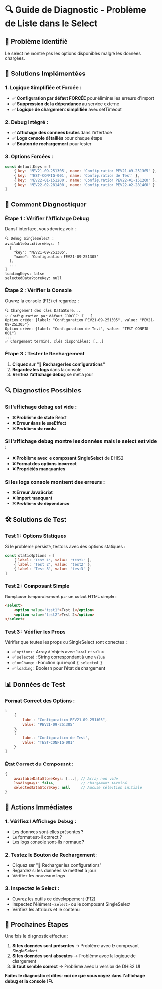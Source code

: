 # 🔍 Guide de Diagnostic - Problème de Liste dans le Select

## 🚨 **Problème Identifié**

Le select ne montre pas les options disponibles malgré les données chargées.

## 🔧 **Solutions Implémentées**

### **1. Logique Simplifiée et Forcée :**
- ✅ **Configuration par défaut FORCÉE** pour éliminer les erreurs d'import
- ✅ **Suppression de la dépendance** au service externe
- ✅ **Logique de chargement simplifiée** avec setTimeout

### **2. Debug Intégré :**
- ✅ **Affichage des données brutes** dans l'interface
- ✅ **Logs console détaillés** pour chaque étape
- ✅ **Bouton de rechargement** pour tester

### **3. Options Forcées :**
```javascript
const defaultKeys = [
    { key: 'PEV21-09-251305', name: 'Configuration PEV21-09-251305' },
    { key: 'TEST-CONFIG-001', name: 'Configuration de Test' },
    { key: 'PEV22-01-151200', name: 'Configuration PEV22-01-151200' },
    { key: 'PEV22-02-281400', name: 'Configuration PEV22-02-281400' }
]
```

## 🧪 **Comment Diagnostiquer**

### **Étape 1 : Vérifier l'Affichage Debug**
Dans l'interface, vous devriez voir :
```
🔍 Debug SingleSelect :
availableDataStoreKeys: [
  {
    "key": "PEV21-09-251305",
    "name": "Configuration PEV21-09-251305"
  },
  ...
]
loadingKeys: false
selectedDataStoreKey: null
```

### **Étape 2 : Vérifier la Console**
Ouvrez la console (F12) et regardez :
```
🔍 Chargement des clés DataStore...
✅ Configuration par défaut FORCÉE: [...]
Option créée: {label: "Configuration PEV21-09-251305", value: "PEV21-09-251305"}
Option créée: {label: "Configuration de Test", value: "TEST-CONFIG-001"}
...
✅ Chargement terminé, clés disponibles: [...]
```

### **Étape 3 : Tester le Rechargement**
1. **Cliquez sur "🔄 Recharger les configurations"**
2. **Regardez les logs** dans la console
3. **Vérifiez l'affichage debug** se met à jour

## 🔍 **Diagnostics Possibles**

### **Si l'affichage debug est vide :**
- ❌ **Problème de state** React
- ❌ **Erreur dans le useEffect**
- ❌ **Problème de rendu**

### **Si l'affichage debug montre les données mais le select est vide :**
- ❌ **Problème avec le composant SingleSelect** de DHIS2
- ❌ **Format des options incorrect**
- ❌ **Propriétés manquantes**

### **Si les logs console montrent des erreurs :**
- ❌ **Erreur JavaScript**
- ❌ **Import manquant**
- ❌ **Problème de dépendance**

## 🛠️ **Solutions de Test**

### **Test 1 : Options Statiques**
Si le problème persiste, testons avec des options statiques :
```javascript
const staticOptions = [
    { label: 'Test 1', value: 'test1' },
    { label: 'Test 2', value: 'test2' },
    { label: 'Test 3', value: 'test3' }
]
```

### **Test 2 : Composant Simple**
Remplacer temporairement par un select HTML simple :
```html
<select>
    <option value="test1">Test 1</option>
    <option value="test2">Test 2</option>
</select>
```

### **Test 3 : Vérifier les Props**
Vérifier que toutes les props du SingleSelect sont correctes :
- ✅ `options` : Array d'objets avec `label` et `value`
- ✅ `selected` : String correspondant à une `value`
- ✅ `onChange` : Fonction qui reçoit `{ selected }`
- ✅ `loading` : Boolean pour l'état de chargement

## 📊 **Données de Test**

### **Format Correct des Options :**
```javascript
[
    {
        label: "Configuration PEV21-09-251305",
        value: "PEV21-09-251305"
    },
    {
        label: "Configuration de Test", 
        value: "TEST-CONFIG-001"
    }
]
```

### **État Correct du Composant :**
```javascript
{
    availableDataStoreKeys: [...], // Array non vide
    loadingKeys: false,            // Chargement terminé
    selectedDataStoreKey: null     // Aucune sélection initiale
}
```

## 🎯 **Actions Immédiates**

### **1. Vérifiez l'Affichage Debug :**
- Les données sont-elles présentes ?
- Le format est-il correct ?
- Les logs console sont-ils normaux ?

### **2. Testez le Bouton de Rechargement :**
- Cliquez sur "🔄 Recharger les configurations"
- Regardez si les données se mettent à jour
- Vérifiez les nouveaux logs

### **3. Inspectez le Select :**
- Ouvrez les outils de développement (F12)
- Inspectez l'élément `<select>` ou le composant SingleSelect
- Vérifiez les attributs et le contenu

## 🚀 **Prochaines Étapes**

Une fois le diagnostic effectué :

1. **Si les données sont présentes** → Problème avec le composant SingleSelect
2. **Si les données sont absentes** → Problème avec la logique de chargement
3. **Si tout semble correct** → Problème avec la version de DHIS2 UI

**Faites le diagnostic et dites-moi ce que vous voyez dans l'affichage debug et la console ! 🔍**
